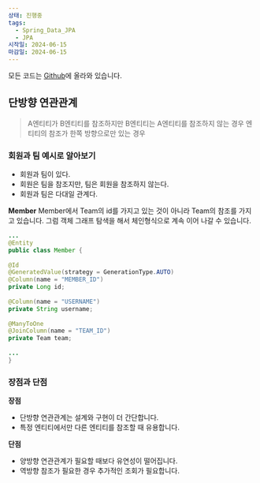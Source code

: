 ```yaml
---
상태: 진행중
tags:
  - Spring_Data_JPA
  - JPA
시작일: 2024-06-15
마감일: 2024-06-15
---
```

모든 코드는 [Github](https://github.com/SooowanLee/ex1-hello-jpa)에 올라와 있습니다. 


## 단방향 연관관계
> A엔티티가 B엔티티를 참조하지만 B엔티티는 A엔티티를 참조하지 않는 경우
> 엔티티의 참조가 한쪽 방향으로만 있는 경우

### 회원과 팀 예시로 알아보기
- 회원과 팀이 있다.
- 회원은 팀을 참조지만, 팀은 회원을 참조하지 않는다.
- 회원과 팀은 다대일 관계다.


**Member**
Member에서 Team의 id를 가지고 있는 것이 아니라 Team의 참조를 가지고 있습니다.
그럼 객체 그래프 탐색을 해서 체인형식으로 계속 이어 나갈 수 있습니다.
```java
...
@Entity  
public class Member {  
  
@Id  
@GeneratedValue(strategy = GenerationType.AUTO)  
@Column(name = "MEMBER_ID")  
private Long id;  
  
@Column(name = "USERNAME")  
private String username;  
  
@ManyToOne  
@JoinColumn(name = "TEAM_ID")  
private Team team;  
  
...
}
```



### 장점과 단점
**장점**
- 단방향 연관관계는 설계와 구현이 더 간단합니다.
- 특정 엔티티에서만 다른 엔티티를 참조할 때 유용합니다.

**단점**
- 양방향 연관관계가 필요할 때보다 유연성이 떨어집니다.
- 역방향 참조가 필요한 경우 추가적인 조회가 필요합니다.